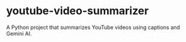 # youtube-video-summarizer
A Python project that summarizes YouTube videos using captions and Gemini AI.
